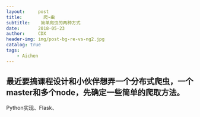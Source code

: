 ```yaml
---
layout:     post
title:        爬~虫
subtitle:    简单爬虫的两种方式
date:       2018-05-23
author:     CDX
header-img: img/post-bg-re-vs-ng2.jpg
catalog: true
tags:
    - Aichen
---
```

## 最近要搞课程设计和小伙伴想弄一个分布式爬虫，一个master和多个node，先确定一些简单的爬取方法。
Python实现、Flask、
##